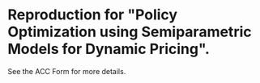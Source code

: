 # Reproduction for "Policy Optimization using Semiparametric Models for Dynamic Pricing".

See the ACC Form for more details.
